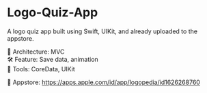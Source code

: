 # Logo-Quiz-App

A logo quiz app built using Swift, UIKit, and already uploaded to the appstore.

🧱 Architecture: MVC  
🛠 Feature: Save data, animation  
🔌 Tools: CoreData, UIKit  

🍎 Appstore: https://apps.apple.com/id/app/logopedia/id1626268760
